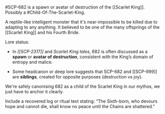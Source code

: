 #SCP-682 is a spawn or avatar of destruction of the [[Scarlet King]]. Possibly a #Child-Of-The-Scarlet-King.

A reptile-like intelligent monster that it's near-impossible to be killed due to adapting to any anything. It believed to be one of the many offsprings of the [[Scarlet King]] and his Fourth Bride.

Lore status:

- In *[[SCP-2317]]* and *Scarlet King tales*, 682 is often discussed as a **spawn** or **avatar of destruction**, consistent with the King’s domain of entropy and malice.

- Some headcanon or deep lore suggests that SCP-682 and [[SCP-999]] are **siblings**, created for opposite purposes (destruction vs joy).


We're safely canonising 682 as a child of the Scarlet King in our mythos, we just have to anchor it clearly.

Include a recovered log or ritual text stating: “The Sixth-born, who devours hope and cannot die, shall know no peace until the Chains are shattered.”